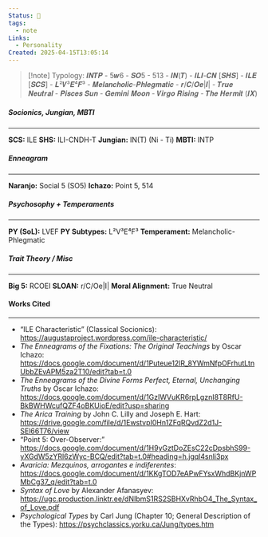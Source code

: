 ```yaml
---
Status: 🌲
tags:
  - note
Links:
  - Personality
Created: 2025-04-15T13:05:14
---
```

> [!note] Typology:
> 𝑰𝑵𝑻𝑷 - 5𝒘6 -  𝑺𝑶5 - 513 - 𝑰𝑵(𝑻) - 𝑰𝑳𝑰-𝑪𝑵 [𝑺𝑯𝑺] - 𝑰𝑳𝑬 [𝑺𝑪𝑺] - 𝑳²𝑽³𝑬⁴𝑭³ - 𝑴𝒆𝒍𝒂𝒏𝒄𝒉𝒐𝒍𝒊𝒄-𝑷𝒉𝒍𝒆𝒈𝒎𝒂𝒕𝒊𝒄 - 𝒓/𝑪/𝑶𝒆|𝑰| - 𝑻𝒓𝒖𝒆 𝑵𝒆𝒖𝒕𝒓𝒂𝒍 - 𝑷𝒊𝒔𝒄𝒆𝒔 𝑺𝒖𝒏 - 𝑮𝒆𝒎𝒊𝒏𝒊 𝑴𝒐𝒐𝒏 - 𝑽𝒊𝒓𝒈𝒐 𝑹𝒊𝒔𝒊𝒏𝒈 - 𝑻𝒉𝒆 𝑯𝒆𝒓𝒎𝒊𝒕 (𝑰𝑿)
##### Socionics, Jungian, MBTI
---
**SCS:** ILE
**SHS:** ILI-CNDH-T
**Jungian:** IN(T) (Ni - Ti)
**MBTI:** INTP
##### Enneagram
---
**Naranjo:** Social 5 (SO5)
**Ichazo:** Point 5, 514
##### Psychosophy + Temperaments
---
**PY (SoL):** LVEF
**PY Subtypes:** L²V³E⁴F³
**Temperament:** Melancholic-Phlegmatic
##### Trait Theory / Misc
---
**Big 5:** RCOEI
**SLOAN:** r/C/Oe|I|
**Moral Alignment:** True Neutral
#### Works Cited
---
- “ILE Characteristic” (Classical Socionics): https://augustaproject.wordpress.com/ile-characteristic/
- *The Enneagrams of the Fixations: The Original Teachings* by Oscar Ichazo: https://docs.google.com/document/d/1Puteue12lR_8YWmNfpOFrhutLtnUbbZEvAPM5za2T10/edit?tab=t.0
- *The Enneagrams of the Divine Forms Perfect, Eternal, Unchanging Truths* by Oscar Ichazo: https://docs.google.com/document/d/1GzIWVuKR6rpLgznI8T8RfU-BkBWHWcufQZF4oBKUioE/edit?usp=sharing
- *The Arica Training* by John C. Lilly and Joseph E. Hart: https://drive.google.com/file/d/1EwstvpI0Hn1ZFqRQvdZ2d1J-SEl66T76/view
- “Point 5: Over-Observer:” https://docs.google.com/document/d/1H9yGztDoZEsC22cDpsbhS99-yXGdW5zYRl6zWyc-BCQ/edit?tab=t.0#heading=h.jgql4snli3px
- *Avaricia: Mezquinos, arrogantes e indiferentes*: https://docs.google.com/document/d/1KKgTOD7eAPwFYsxWhdBKjnWPMbCg37_q/edit?tab=t.0
- *Syntax of Love* by Alexander Afanasyev: https://ugc.production.linktr.ee/dNIbmS1RS2SBHXvRhbO4_The_Syntax_of_Love.pdf
- *Psychological Types* by Carl Jung (Chapter 10; General Description of the Types): https://psychclassics.yorku.ca/Jung/types.htm